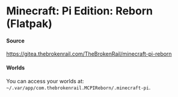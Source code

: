 # Minecraft: Pi Edition: Reborn (Flatpak)

#### Source
https://gitea.thebrokenrail.com/TheBrokenRail/minecraft-pi-reborn

#### Worlds
You can access your worlds at: `~/.var/app/com.thebrokenrail.MCPIReborn/.minecraft-pi`.
